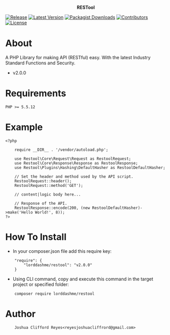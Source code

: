 
<p align="center">
	<a><b> RESTool </b></a>
</p>

[![Release](https://img.shields.io/github/release/lorddashme/restool.svg?colorB=e50000)](https://github.com/LordDashMe/restool/releases) [![Latest Version](https://img.shields.io/packagist/v/lorddashme/restool.svg?colorB=00e500)](https://packagist.org/packages/lorddashme/restool) [![Packagist Downloads](https://img.shields.io/packagist/dt/lorddashme/restool.svg?colorB=00e500)](https://packagist.org/packages/lorddashme/restool/stats) [![Contributors](https://img.shields.io/github/contributors/lorddashme/restool.svg?colorB=00e500)](https://github/contributors/lorddashme/restool) [![License](https://img.shields.io/packagist/l/lorddashme/restool.svg)](https://packagist.org/l/lorddashme/restool) 

# About
A PHP Library for making API (RESTful) easy. With the latest Industry Standard Functions and Security.
* v2.0.0

# Requirements
```
PHP >= 5.5.12
```

# Example
```
<?php

	require __DIR__ . '/vendor/autoload.php';

	use Restool\Core\Request\Request as RestoolRequest;
	use Restool\Core\Response\Response as RestoolResponse;
	use Restool\Plugins\Hashing\DefaultHasher as RestoolDefaultHasher;

	// Set the header and method used by the API script.
	RestoolRequest::header();
	RestoolRequest::method('GET');

	// content|logic body here...

	// Response of the API.
	RestoolResponse::encode(200, (new RestoolDefaultHasher)->make('Hello World!', 8));
?>
```

# How To Install
* In your composer.json file add this require key:

```
	"require": {
        "lorddashme/restool": "v2.0.0"
	}
```

* Using CLI command, copy and execute this command in the target project or specified folder:
```
	composer require lorddashme/restool
```

# Author
```
	Joshua Clifford Reyes<reyesjoshuacliffrord@gmail.com>
```
